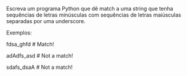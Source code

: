 Escreva um programa Python que dê match a uma string que tenha sequências de letras minúsculas com sequências de letras maiúsculas separadas por uma underscore.

Exemplos:

fdsa_ghfd		#  Match!

adAdfs_asd 	#  Not a match!

sdafs_dsaA	  #  Not a match!

